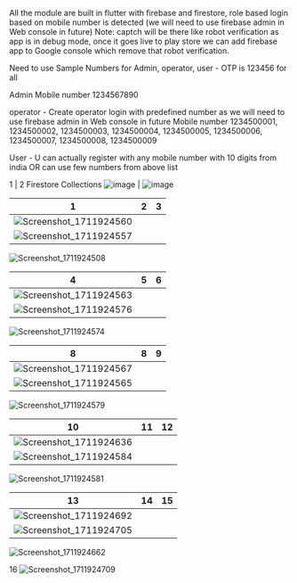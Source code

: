 All the module are built in flutter with firebase and firestore, role based login based on mobile number is detected (we will need to use firebase admin in Web console in future)
Note: captch will be there like robot verification as app is in debug mode, once it goes live to play store we can add firebase app to Google console which remove that robot verification.

Need to use Sample Numbers for Admin, operator, user - OTP is 123456 for all 

Admin
Mobile number 1234567890

operator - Create operator login with predefined number as we will need to use firebase admin in Web console in future
Mobile number 1234500001,  1234500002, 1234500003, 1234500004, 1234500005, 1234500006, 1234500007, 1234500008,  1234500009

User - U can actually register with any mobile number with 10 digits from india OR can use few numbers from above list

1 | 2
Firestore Collections
![image](https://github.com/sohelpathan6411/tokenFCFS/assets/36534117/1a6469c7-191e-4b7e-a894-9ffcc57e4f84)  | 
![image](https://github.com/sohelpathan6411/tokenFCFS/assets/36534117/3c9fdccf-6564-4a4f-bd94-312ad1409a98)

1 | 2 | 3
:-------------------------:|:-------------------------:|:-------------------------:
![Screenshot_1711924560](https://github.com/sohelpathan6411/tokenFCFS/assets/36534117/987f85c0-9a71-4dbf-ad0c-848c724e259d)  | 
![Screenshot_1711924557](https://github.com/sohelpathan6411/tokenFCFS/assets/36534117/a64a0aa5-a736-4e56-91c5-530222edaff7)  | 
![Screenshot_1711924508](https://github.com/sohelpathan6411/tokenFCFS/assets/36534117/82ec8b67-3b73-4548-9c85-575685eb9bc2)

4 | 5 | 6
:-------------------------:|:-------------------------:|:-------------------------:
![Screenshot_1711924563](https://github.com/sohelpathan6411/tokenFCFS/assets/36534117/9d5be0b8-4324-459c-9a02-952246508fb5)  | 
![Screenshot_1711924576](https://github.com/sohelpathan6411/tokenFCFS/assets/36534117/50b8569d-ead4-43ae-9116-3f71f3c2d748)  | 
![Screenshot_1711924574](https://github.com/sohelpathan6411/tokenFCFS/assets/36534117/40102c39-724f-4b69-a338-018b3514cdd7) 

8 | 8 | 9
:-------------------------:|:-------------------------:|:-------------------------:
![Screenshot_1711924567](https://github.com/sohelpathan6411/tokenFCFS/assets/36534117/1f34be03-0c49-4412-bcb9-2d8961732b11)  | 
![Screenshot_1711924565](https://github.com/sohelpathan6411/tokenFCFS/assets/36534117/9cbe2bbf-978a-4ffd-a594-181490364953)  | 
![Screenshot_1711924579](https://github.com/sohelpathan6411/tokenFCFS/assets/36534117/b38a0052-be44-4368-a74f-3f87158235fd)

10 | 11 | 12
:-------------------------:|:-------------------------:|:-------------------------:
![Screenshot_1711924636](https://github.com/sohelpathan6411/tokenFCFS/assets/36534117/78c2b590-1775-40d6-9e10-0b718cb84477)  | 
![Screenshot_1711924584](https://github.com/sohelpathan6411/tokenFCFS/assets/36534117/c6a0ab75-28af-40bd-8ef3-940cf35a6498)  | 
![Screenshot_1711924581](https://github.com/sohelpathan6411/tokenFCFS/assets/36534117/9813756a-04bb-4b60-9f36-734611bc4f69)

13 | 14 | 15
:-------------------------:|:-------------------------:|:-------------------------:
![Screenshot_1711924692](https://github.com/sohelpathan6411/tokenFCFS/assets/36534117/7d977f76-ffac-4e44-ad40-c8e8feb47dc0)  | 
![Screenshot_1711924705](https://github.com/sohelpathan6411/tokenFCFS/assets/36534117/baf33eb2-3873-4276-9a04-84c9621c3af1)  | 
![Screenshot_1711924662](https://github.com/sohelpathan6411/tokenFCFS/assets/36534117/84e2a08a-941e-4db9-be33-539b96cbfdc6)

16
![Screenshot_1711924709](https://github.com/sohelpathan6411/tokenFCFS/assets/36534117/bfef88e9-2720-4c1f-ae1f-fcb97885e9de)
